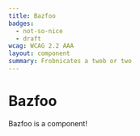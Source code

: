 ```yaml
---
title: Bazfoo
badges:
  - not-so-nice
  - draft
wcag: WCAG 2.2 AAA
layout: component
summary: Frobnicates a twob or two
---
```


# Bazfoo

Bazfoo is a component!
